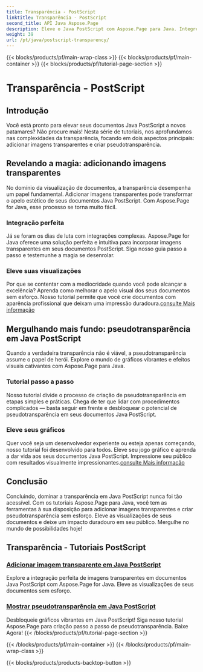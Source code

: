 ```yaml
---
title: Transparência - PostScript
linktitle: Transparência - PostScript
second_title: API Java Aspose.Page
description: Eleve o Java PostScript com Aspose.Page para Java. Integre perfeitamente imagens transparentes e crie pseudotransparência vibrante para visualizações cativantes.
weight: 39
url: /pt/java/postscript-transparency/
---
```


{{< blocks/products/pf/main-wrap-class >}}
{{< blocks/products/pf/main-container >}}
{{< blocks/products/pf/tutorial-page-section >}}

# Transparência - PostScript

## Introdução

Você está pronto para elevar seus documentos Java PostScript a novos patamares? Não procure mais! Nesta série de tutoriais, nos aprofundamos nas complexidades da transparência, focando em dois aspectos principais: adicionar imagens transparentes e criar pseudotransparência.

## Revelando a magia: adicionando imagens transparentes
No domínio da visualização de documentos, a transparência desempenha um papel fundamental. Adicionar imagens transparentes pode transformar o apelo estético de seus documentos Java PostScript. Com Aspose.Page for Java, esse processo se torna muito fácil.

### Integração perfeita
Já se foram os dias de luta com integrações complexas. Aspose.Page for Java oferece uma solução perfeita e intuitiva para incorporar imagens transparentes em seus documentos PostScript. Siga nosso guia passo a passo e testemunhe a magia se desenrolar. 

### Eleve suas visualizações
 Por que se contentar com a mediocridade quando você pode alcançar a excelência? Aprenda como melhorar o apelo visual dos seus documentos sem esforço. Nosso tutorial permite que você crie documentos com aparência profissional que deixam uma impressão duradoura.[consulte Mais informação](./add-transparent-image/)

## Mergulhando mais fundo: pseudotransparência em Java PostScript
Quando a verdadeira transparência não é viável, a pseudotransparência assume o papel de herói. Explore o mundo de gráficos vibrantes e efeitos visuais cativantes com Aspose.Page para Java.

### Tutorial passo a passo
Nosso tutorial divide o processo de criação de pseudotransparência em etapas simples e práticas. Chega de ter que lidar com procedimentos complicados — basta seguir em frente e desbloquear o potencial de pseudotransparência em seus documentos Java PostScript.

### Eleve seus gráficos
 Quer você seja um desenvolvedor experiente ou esteja apenas começando, nosso tutorial foi desenvolvido para todos. Eleve seu jogo gráfico e aprenda a dar vida aos seus documentos Java PostScript. Impressione seu público com resultados visualmente impressionantes.[consulte Mais informação](./show-pseudo-transparency/)

## Conclusão
Concluindo, dominar a transparência em Java PostScript nunca foi tão acessível. Com os tutoriais Aspose.Page para Java, você tem as ferramentas à sua disposição para adicionar imagens transparentes e criar pseudotransparência sem esforço. Eleve as visualizações de seus documentos e deixe um impacto duradouro em seu público. Mergulhe no mundo de possibilidades hoje!
## Transparência - Tutoriais PostScript
### [Adicionar imagem transparente em Java PostScript](./add-transparent-image/)
Explore a integração perfeita de imagens transparentes em documentos Java PostScript com Aspose.Page for Java. Eleve as visualizações de seus documentos sem esforço.
### [Mostrar pseudotransparência em Java PostScript](./show-pseudo-transparency/)
Desbloqueie gráficos vibrantes em Java PostScript! Siga nosso tutorial Aspose.Page para criação passo a passo de pseudotransparência. Baixe Agora!
{{< /blocks/products/pf/tutorial-page-section >}}

{{< /blocks/products/pf/main-container >}}
{{< /blocks/products/pf/main-wrap-class >}}

{{< blocks/products/products-backtop-button >}}
